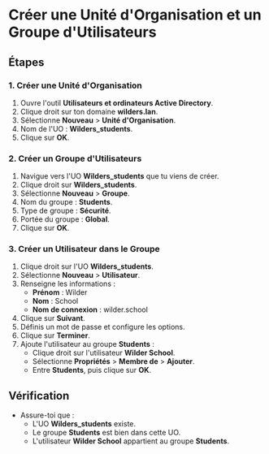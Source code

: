 # Créer une Unité d'Organisation et un Groupe d'Utilisateurs

## Étapes

### 1. Créer une Unité d'Organisation
1. Ouvre l'outil **Utilisateurs et ordinateurs Active Directory**.
2. Clique droit sur ton domaine **wilders.lan**.
3. Sélectionne **Nouveau** > **Unité d'Organisation**.
4. Nom de l'UO : **Wilders_students**.
5. Clique sur **OK**.

### 2. Créer un Groupe d'Utilisateurs
1. Navigue vers l'UO **Wilders_students** que tu viens de créer.
2. Clique droit sur **Wilders_students**.
3. Sélectionne **Nouveau** > **Groupe**.
4. Nom du groupe : **Students**.
5. Type de groupe : **Sécurité**.
6. Portée du groupe : **Global**.
7. Clique sur **OK**.

### 3. Créer un Utilisateur dans le Groupe
1. Clique droit sur l'UO **Wilders_students**.
2. Sélectionne **Nouveau** > **Utilisateur**.
3. Renseigne les informations :
   - **Prénom** : Wilder
   - **Nom** : School
   - **Nom de connexion** : wilder.school
4. Clique sur **Suivant**.
5. Définis un mot de passe et configure les options.
6. Clique sur **Terminer**.
7. Ajoute l'utilisateur au groupe **Students** :
   - Clique droit sur l'utilisateur **Wilder School**.
   - Sélectionne **Propriétés** > **Membre de** > **Ajouter**.
   - Entre **Students**, puis clique sur **OK**.

## Vérification
- Assure-toi que :
  - L'UO **Wilders_students** existe.
  - Le groupe **Students** est bien dans cette UO.
  - L'utilisateur **Wilder School** appartient au groupe **Students**.
